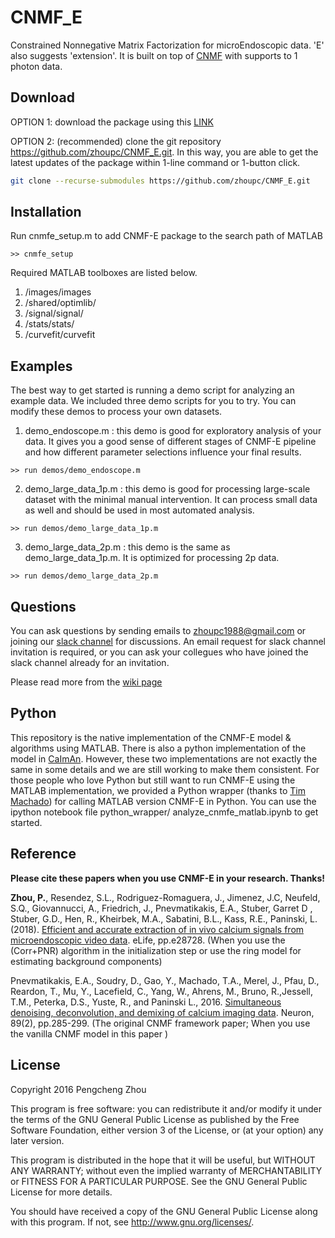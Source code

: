 # CNMF_E
Constrained Nonnegative Matrix Factorization for microEndoscopic data. 'E' also suggests 'extension'. It is built on top of [CNMF](https://github.com/epnev/ca_source_extraction) with supports to 1 photon data. 

## Download
OPTION 1: download the package using this [LINK](https://github.com/zhoupc/CNMF_E/archive/master.zip)

OPTION 2: (recommended) clone the git repository <https://github.com/zhoupc/CNMF_E.git>. In this way, you are able to get the latest updates of the package within 1-line command or 1-button click. 
```bash 
git clone --recurse-submodules https://github.com/zhoupc/CNMF_E.git 
```
## Installation
Run cnmfe_setup.m to add CNMF-E package to the search path of MATLAB

`>> cnmfe_setup`

<!-- CNMF-E requires [CVX](http://cvxr.com/cvx/) to denoise the extracted calcium traces. CNMF-E will automatically downloaded it and add it to the searching path.  -->

Required MATLAB toolboxes are listed below. 

1. /images/images
2. /shared/optimlib/
3. /signal/signal/
4. /stats/stats/
5. /curvefit/curvefit

## Examples
The best way to get started is running a demo script for analyzing an example data. We included three demo scripts for you to try. You can modify these demos to process your own datasets. 

1. demo_endoscope.m : this demo is good for exploratory analysis of your data. It gives you a good sense of different stages of CNMF-E pipeline and how different parameter selections influence your final results. 

  `>> run demos/demo_endoscope.m ` 

2. demo_large_data_1p.m : this demo is good for processing large-scale dataset with the minimal manual intervention. It can process small data as well and should be used in most automated analysis. 

  `>> run demos/demo_large_data_1p.m`

3. demo_large_data_2p.m : this demo is the same as demo_large_data_1p.m. It is optimized for processing 2p data. 

  `>> run demos/demo_large_data_2p.m`

## Questions
You can ask questions by sending emails to zhoupc1988@gmail.com or joining our [slack channel](https://beat-ica.slack.com) for discussions. An email request for slack channel invitation is required,  or you can ask your collegues who have joined the slack channel already for an invitation. 

Please read more from the [wiki page](https://github.com/zhoupc/CNMF_E/wiki) 

## Python 

This repository is the native implementation of the CNMF-E model & algorithms using MATLAB. There is also a python implementation of the model in [CaImAn](https://github.com/flatironinstitute/CaImAn). However, these two implementations are not exactly the same in some details and we are still working to make them consistent. For those people who love Python but still want to run CNMF-E using the MATLAB implementation, we provided a Python wrapper (thanks to [Tim Machado](https://github.com/tamachado)) for calling MATLAB version CNMF-E in Python.  You can use the ipython notebook file python_wrapper/ analyze_cnmfe_matlab.ipynb to get started. 



## Reference
**Please cite these papers when you use CNMF-E in your research. Thanks!**

**Zhou, P.**, Resendez, S.L., Rodriguez-Romaguera, J., Jimenez, J.C, Neufeld, S.Q., Giovannucci, A., Friedrich, J., Pnevmatikakis, E.A., Stuber, Garret D ,  Stuber, G.D., Hen, R., Kheirbek, M.A., Sabatini, B.L., Kass, R.E., Paninski, L. (2018). [Efficient and accurate extraction of in vivo calcium signals from microendoscopic video data](https://elifesciences.org/articles/28728). eLife,  pp.e28728.  (When you use the (Corr+PNR) algorithm in the initialization step or use the ring model for estimating background components)

Pnevmatikakis, E.A., Soudry, D., Gao, Y., Machado, T.A., Merel, J., Pfau, D., Reardon, T., Mu, Y., Lacefield, C., Yang, W., Ahrens, M., Bruno, R.,Jessell, T.M., Peterka, D.S., Yuste, R., and Paninski L., 2016. [Simultaneous denoising, deconvolution, and demixing of calcium imaging data](http://www.sciencedirect.com/science/article/pii/S0896627315010843). Neuron, 89(2), pp.285-299. (The original CNMF framework paper; When you use the vanilla CNMF model in this paper ) 



## License
Copyright 2016 Pengcheng Zhou

This program is free software: you can redistribute it and/or modify
it under the terms of the GNU General Public License as published by
the Free Software Foundation, either version 3 of the License, or
(at your option) any later version.

This program is distributed in the hope that it will be useful,
but WITHOUT ANY WARRANTY; without even the implied warranty of
MERCHANTABILITY or FITNESS FOR A PARTICULAR PURPOSE.  See the
GNU General Public License for more details.

You should have received a copy of the GNU General Public License
along with this program.  If not, see <http://www.gnu.org/licenses/>.
